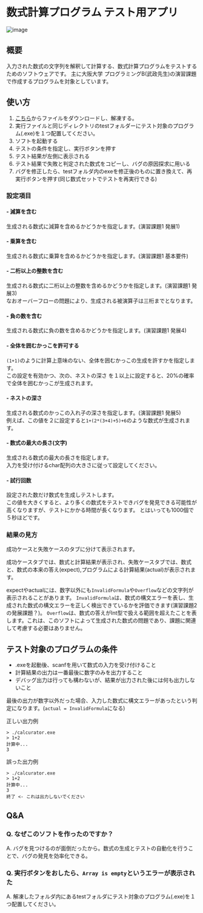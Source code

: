 # 数式計算プログラム テスト用アプリ
![image](https://github.com/tkhs-dev/culctester/assets/38522336/9158f890-66ef-4948-be83-d6097192b05a)
## 概要
入力された数式の文字列を解釈して計算する、数式計算プログラムをテストするためのソフトウェアです。
主に大阪大学 プログラミングB(武政先生)の演習課題で作成するプログラムを対象としています。
## 使い方
1. [こちら](https://github.com/tkhs-dev/culctester/releases/tag/v1.0.0)からファイルをダウンロードし、解凍する。
2. 実行ファイルと同じディレクトリのtestフォルダーにテスト対象のプログラム(.exe)を１つ配置してください。
3. ソフトを起動する
4. テストの条件を指定し、実行ボタンを押す
5. テスト結果が左側に表示される
6. テスト結果で失敗と判定された数式をコピーし、バグの原因探求に用いる
7. バグを修正したら、testフォルダ内のexeを修正後のものに置き換えて、再実行ボタンを押す(同じ数式セットでテストを再実行できる)

### 設定項目
#### - 減算を含む
生成される数式に減算を含めるかどうかを指定します。(演習課題1 発展1)
#### - 乗算を含む
生成される数式に乗算を含めるかどうかを指定します。(演習課題1 基本要件)
#### - 二桁以上の整数を含む
生成される数式に二桁以上の整数を含めるかどうかを指定します。(演習課題1 発展3)<br>
なおオーバーフローの問題により、生成される被演算子は三桁までとなります。
#### - 負の数を含む
生成される数式に負の数を含めるかどうかを指定します。(演習課題1 発展4)
#### - 全体を囲むかっこを許可する
`(1+1)`のように計算上意味のない、全体を囲むかっこの生成を許すかを指定します。<br>
この設定を有効かつ、次の、ネストの深さ を１以上に設定すると、20%の確率で全体を囲むかっこが生成されます。
#### - ネストの深さ
生成される数式のかっこの入れ子の深さを指定します。(演習課題1 発展5)<br>
例えば、この値を２に設定すると`1+(2*(3+4)+5)+6`のような数式が生成されます。
#### - 数式の最大の長さ(文字)
生成される数式の最大の長さを指定します。<br>
入力を受け付けるchar配列の大きさに従って設定してください。
#### - 試行回数
設定された数だけ数式を生成しテストします。<br>
この値を大きくすると、より多くの数式をテストできバグを発見できる可能性が高くなりますが、テストにかかる時間が長くなります。
とはいっても1000個で５秒ほどです。


### 結果の見方
成功ケースと失敗ケースのタブに分けて表示されます。

成功ケースタブでは、数式と計算結果が表示され、失敗ケースタブでは、数式と、数式の本来の答え(expect),プログラムによる計算結果(actual)が表示されます。

expectやactualには、数字以外にも`InvalidFormula`や`Overflow`などの文字列が表示されることがあります。
`InvalidFormula`は、数式の構文エラーを表し、生成された数式の構文エラーを正しく検出できているかを評価できます(演習課題2の発展課題？)。
`Overflow`は、数式の答えがInt型で扱える範囲を超えたことを表します。これは、このソフトによって生成された数式の問題であり、課題に関連して考慮する必要はありません。

## テスト対象のプログラムの条件
- .exeを起動後、scanfを用いて数式の入力を受け付けること
- 計算結果の出力は一番最後に数字のみを出力すること
- デバッグ出力は行っても構わないが、結果が出力された後には何も出力しないこと

最後の出力が数字以外だった場合、入力した数式に構文エラーがあったという判定になります。(`actual = InvalidFormula`になる)

正しい出力例
```
> ./calcurator.exe
> 1+2
計算中...
3
```
誤った出力例
```
> ./calcurator.exe
> 1+2
計算中...
3
終了 <- これは出力しないでください
```

## Q&A
### Q. なぜこのソフトを作ったのですか？
A. バグを見つけるのが面倒だったから。数式の生成とテストの自動化を行うことで、バグの発見を効率化できる。
### Q. 実行ボタンをおしたら、`Array is empty`というエラーが表示された
A. 解凍したフォルダ内にあるtestフォルダにテスト対象のプログラム(.exe)を１つ配置してください。
